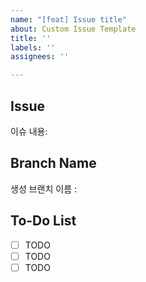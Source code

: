 ```yaml
---
name: "[feat] Issue title"
about: Custom Issue Template
title: ''
labels: ''
assignees: ''

---
```


## Issue

이슈 내용: 

## Branch Name

생성 브랜치 이름 : 

## To-Do List

- [ ] TODO
- [ ] TODO
- [ ] TODO

